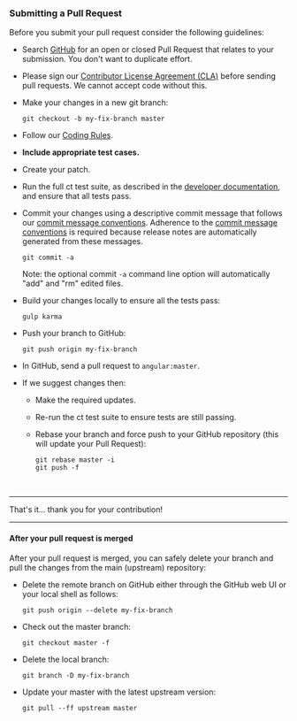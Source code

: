 ### Submitting a Pull Request
Before you submit your pull request consider the following guidelines:

* Search [GitHub](https://github.com/angular/material/pulls) for an open or closed Pull Request
  that relates to your submission. You don't want to duplicate effort.

* Please sign our [Contributor License Agreement (CLA)](CONTRIBUTING.md#cla) before sending pull
  requests. We cannot accept code without this.

* Make your changes in a new git branch:

     ```shell
     git checkout -b my-fix-branch master
     ```

* Follow our [Coding Rules](CODING.md#rules).

* **Include appropriate test cases.**

* Create your patch.

* Run the full ct test suite, as described in the [developer documentation](BUILD.md),
  and ensure that all tests pass.

* Commit your changes using a descriptive commit message that follows our
  [commit message conventions](CONTRIBUTING.md#commit-message-format). Adherence to the [commit message conventions](CONTRIBUTING.md#commit-message-format) is required
  because release notes are automatically generated from these messages.

     ```shell
     git commit -a
     ```
  Note: the optional commit `-a` command line option will automatically "add" and "rm" edited files.

* Build your changes locally to ensure all the tests pass:

    ```shell
    gulp karma
    ```

* Push your branch to GitHub:

    ```shell
    git push origin my-fix-branch
    ```

* In GitHub, send a pull request to `angular:master`.

* If we suggest changes then:
  * Make the required updates.

  * Re-run the ct test suite to ensure tests are still passing.

  * Rebase your branch and force push to your GitHub repository (this will update your Pull Request):

    ```shell
    git rebase master -i
    git push -f
    ```

<br/>
<hr/>

That's it... thank you for your contribution!

<hr/>

#### After your pull request is merged

After your pull request is merged, you can safely delete your branch and pull the changes
from the main (upstream) repository:

* Delete the remote branch on GitHub either through the GitHub web UI or your local shell as follows:

    ```shell
    git push origin --delete my-fix-branch
    ```

* Check out the master branch:

    ```shell
    git checkout master -f
    ```

* Delete the local branch:

    ```shell
    git branch -D my-fix-branch
    ```

* Update your master with the latest upstream version:

    ```shell
    git pull --ff upstream master
    ```
